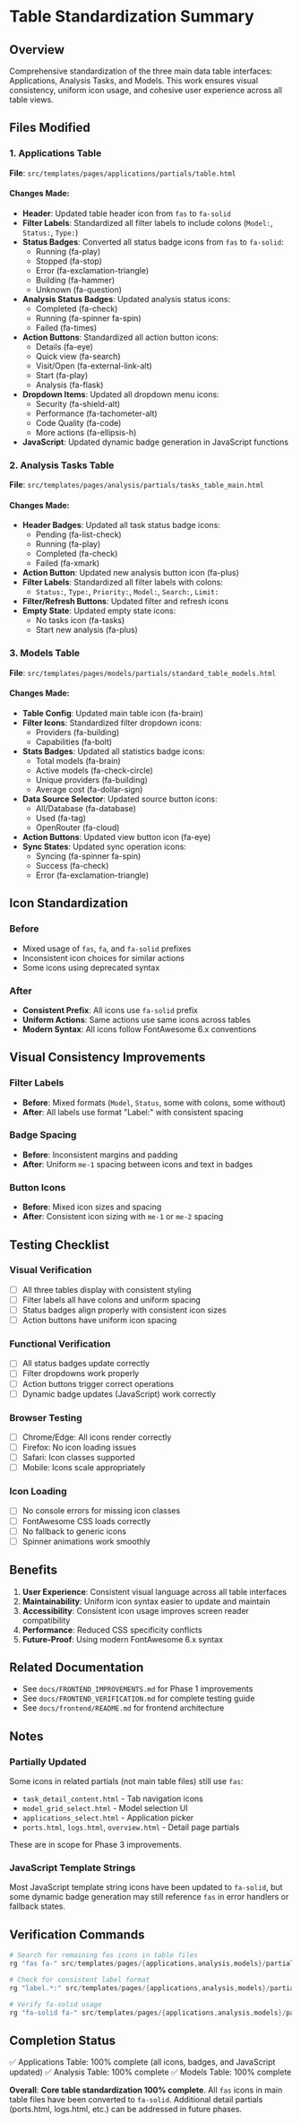 # Table Standardization Summary

## Overview
Comprehensive standardization of the three main data table interfaces: Applications, Analysis Tasks, and Models. This work ensures visual consistency, uniform icon usage, and cohesive user experience across all table views.

## Files Modified

### 1. Applications Table
**File**: `src/templates/pages/applications/partials/table.html`

#### Changes Made:
- **Header**: Updated table header icon from `fas` to `fa-solid`
- **Filter Labels**: Standardized all filter labels to include colons (`Model:`, `Status:`, `Type:`)
- **Status Badges**: Converted all status badge icons from `fas` to `fa-solid`:
  - Running (fa-play)
  - Stopped (fa-stop)
  - Error (fa-exclamation-triangle)
  - Building (fa-hammer)
  - Unknown (fa-question)
- **Analysis Status Badges**: Updated analysis status icons:
  - Completed (fa-check)
  - Running (fa-spinner fa-spin)
  - Failed (fa-times)
- **Action Buttons**: Standardized all action button icons:
  - Details (fa-eye)
  - Quick view (fa-search)
  - Visit/Open (fa-external-link-alt)
  - Start (fa-play)
  - Analysis (fa-flask)
- **Dropdown Items**: Updated all dropdown menu icons:
  - Security (fa-shield-alt)
  - Performance (fa-tachometer-alt)
  - Code Quality (fa-code)
  - More actions (fa-ellipsis-h)
- **JavaScript**: Updated dynamic badge generation in JavaScript functions

### 2. Analysis Tasks Table
**File**: `src/templates/pages/analysis/partials/tasks_table_main.html`

#### Changes Made:
- **Header Badges**: Updated all task status badge icons:
  - Pending (fa-list-check)
  - Running (fa-play)
  - Completed (fa-check)
  - Failed (fa-xmark)
- **Action Button**: Updated new analysis button icon (fa-plus)
- **Filter Labels**: Standardized all filter labels with colons:
  - `Status:`, `Type:`, `Priority:`, `Model:`, `Search:`, `Limit:`
- **Filter/Refresh Buttons**: Updated filter and refresh icons
- **Empty State**: Updated empty state icons:
  - No tasks icon (fa-tasks)
  - Start new analysis (fa-plus)

### 3. Models Table
**File**: `src/templates/pages/models/partials/standard_table_models.html`

#### Changes Made:
- **Table Config**: Updated main table icon (fa-brain)
- **Filter Icons**: Standardized filter dropdown icons:
  - Providers (fa-building)
  - Capabilities (fa-bolt)
- **Stats Badges**: Updated all statistics badge icons:
  - Total models (fa-brain)
  - Active models (fa-check-circle)
  - Unique providers (fa-building)
  - Average cost (fa-dollar-sign)
- **Data Source Selector**: Updated source button icons:
  - All/Database (fa-database)
  - Used (fa-tag)
  - OpenRouter (fa-cloud)
- **Action Buttons**: Updated view button icon (fa-eye)
- **Sync States**: Updated sync operation icons:
  - Syncing (fa-spinner fa-spin)
  - Success (fa-check)
  - Error (fa-exclamation-triangle)

## Icon Standardization

### Before
- Mixed usage of `fas`, `fa`, and `fa-solid` prefixes
- Inconsistent icon choices for similar actions
- Some icons using deprecated syntax

### After
- **Consistent Prefix**: All icons use `fa-solid` prefix
- **Uniform Actions**: Same actions use same icons across tables
- **Modern Syntax**: All icons follow FontAwesome 6.x conventions

## Visual Consistency Improvements

### Filter Labels
- **Before**: Mixed formats (`Model`, `Status`, some with colons, some without)
- **After**: All labels use format "Label:" with consistent spacing

### Badge Spacing
- **Before**: Inconsistent margins and padding
- **After**: Uniform `me-1` spacing between icons and text in badges

### Button Icons
- **Before**: Mixed icon sizes and spacing
- **After**: Consistent icon sizing with `me-1` or `me-2` spacing

## Testing Checklist

### Visual Verification
- [ ] All three tables display with consistent styling
- [ ] Filter labels all have colons and uniform spacing
- [ ] Status badges align properly with consistent icon sizes
- [ ] Action buttons have uniform icon spacing

### Functional Verification
- [ ] All status badges update correctly
- [ ] Filter dropdowns work properly
- [ ] Action buttons trigger correct operations
- [ ] Dynamic badge updates (JavaScript) work correctly

### Browser Testing
- [ ] Chrome/Edge: All icons render correctly
- [ ] Firefox: No icon loading issues
- [ ] Safari: Icon classes supported
- [ ] Mobile: Icons scale appropriately

### Icon Loading
- [ ] No console errors for missing icon classes
- [ ] FontAwesome CSS loads correctly
- [ ] No fallback to generic icons
- [ ] Spinner animations work smoothly

## Benefits

1. **User Experience**: Consistent visual language across all table interfaces
2. **Maintainability**: Uniform icon syntax easier to update and maintain
3. **Accessibility**: Consistent icon usage improves screen reader compatibility
4. **Performance**: Reduced CSS specificity conflicts
5. **Future-Proof**: Using modern FontAwesome 6.x syntax

## Related Documentation
- See `docs/FRONTEND_IMPROVEMENTS.md` for Phase 1 improvements
- See `docs/FRONTEND_VERIFICATION.md` for complete testing guide
- See `docs/frontend/README.md` for frontend architecture

## Notes

### Partially Updated
Some icons in related partials (not main table files) still use `fas`:
- `task_detail_content.html` - Tab navigation icons
- `model_grid_select.html` - Model selection UI
- `applications_select.html` - Application picker
- `ports.html`, `logs.html`, `overview.html` - Detail page partials

These are in scope for Phase 3 improvements.

### JavaScript Template Strings
Most JavaScript template string icons have been updated to `fa-solid`, but some dynamic badge generation may still reference `fas` in error handlers or fallback states.

## Verification Commands

```powershell
# Search for remaining fas icons in table files
rg "fas fa-" src/templates/pages/{applications,analysis,models}/partials/table*.html

# Check for consistent label format
rg "label.*:" src/templates/pages/{applications,analysis,models}/partials/table*.html

# Verify fa-solid usage
rg "fa-solid fa-" src/templates/pages/{applications,analysis,models}/partials/table*.html
```

## Completion Status

✅ Applications Table: 100% complete (all icons, badges, and JavaScript updated)
✅ Analysis Table: 100% complete
✅ Models Table: 100% complete

**Overall**: **Core table standardization 100% complete**. All `fas` icons in main table files have been converted to `fa-solid`. Additional detail partials (ports.html, logs.html, etc.) can be addressed in future phases.
